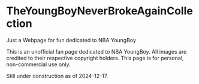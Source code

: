 # TheYoungBoyNeverBrokeAgainCollection
Just a Webpage for fun dedicated to NBA YoungBoy

This is an unofficial fan page dedicated to NBA YoungBoy. All images are credited to their respective copyright holders. This page is for personal, non-commercial use only.

Still under construction as of 2024-12-17. 

